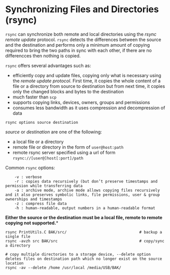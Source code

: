 # Synchronizing Files and Directories (rsync)

```rsync``` can synchronize both remote and local directories using the *rsync remote update* protocol. ```rsync``` detects the differences between the source and the destination and 
performs only a minimum amount of copying required to bring the two paths in sync with each other, if there are no differencces then nothing is copied. 

```rsync``` offers several advantages such as:

* efficiently copy and update files, copying only what is necessary using the *remote update protocol*. First time, it copies the whole content of a file or a directory 
 from source to destination but from next time, it copies only the changed blocks and bytes to the destination
* much faster than ```scp```
* supports copying links, devices, owners, groups and permissions
* consumes less bandwidth as it uses compression and decompression of data

```console
rsync options source destination
```
*source* or *destination* are one of the following:
* a local file or a directory
* remote file or directory in the form of ```user@host:path```
* remote rsync server specified using a url of form ```rsync://[user@]host[:port]/path```

Common ```rsync``` options:

```
    -v : verbose
    -r : copies data recursively (but don’t preserve timestamps and permission while transferring data
    -a : archive mode, archive mode allows copying files recursively and it also preserves symbolic links, file permissions, user & group ownerships and timestamps
    -z : compress file data
    -h : human-readable, output numbers in a human-readable format
```

**Either the source or the destination must be a local file, remote to remote copying not supported.***

```console
rsync PrintUtils.C BAK/src/                                # backup a single file
rsync -avzh src BAK/src                                    # copy/sync a directory

# copy multiple directories to a storage device, --delete option deletes files on destination path which no longer exist on the source location
rsync -av --delete /home /usr/local /media/USB/BAK/  
```
